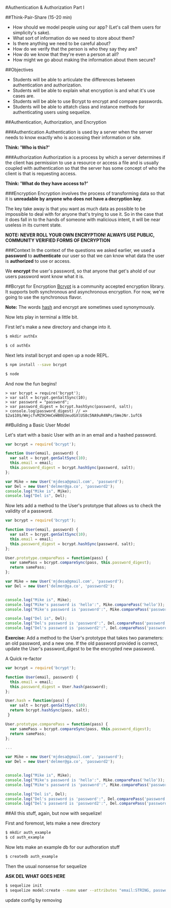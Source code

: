 #Authentication & Authorization Part I

##Think-Pair-Share (15-20 min)

* How should we model people using our app? (Let's call them users for simplicity's sake).
* What sort of information do we need to store about them?
* Is there anything we need to be careful about?
* How do we verify that the person is who they say they are?
* How do we know that they're even a person at all?
* How might we go about making the information about them secure?


##Objectives
* Students will be able to articulate the differences between authentication and authorization.
* Students will be able to explain what encryption is and what it's use cases are.
* Students will be able to use Bcrypt to encrypt and compare passwords.
* Students will be able to attatch class and instance methods for authenticating users using sequelize.

##Authentication, Authorization, and Encryption

###Authentication
Authentication is used by a server when the server needs to know exactly who is accessing their information or site.

**Think: 'Who is this?'**

###Authorization
Authorization is a process by which a server determines if the client has permission to use a resource or access a file and is usually coupled with authentication so that the server has some concept of who the client is that is requesting access.

**Think: 'What do they have access to?'**

###Encryption
Encryption involves the process of transforming data so that it is **unreadable by anyone who does not have a decryption key**. 

The key take away is that you want as much data as possible to be impossible to deal with for anyone that's trying to use it. So in the case that it does fall in to the hands of someone with malicious intent, it will be near useless in its current state.

**NOTE: NEVER ROLL YOUR OWN ENCRYPTION! ALWAYS USE PUBLIC, COMMUNITY VERIFIED FORMS OF ENCRYPTION**

###Context
In the context of the questions we asked earlier, we used a **password** to **authenticate** our user so that we can know what data the user is **authorized** to use or access.

We **encrypt** the user's password, so that anyone that get's ahold of our users password wont know what it is.


##Bcrypt for Encryption
[Bcrypt](https://www.npmjs.org/package/bcrypt) is a community accepted encryption library. It supports both synchronous and asynchronous encryption. For now, we're going to use the synchronous flavor.

**Note:** The words [hash](http://en.wikipedia.org/wiki/Hash_function) and encrypt are sometimes used synonymously.

Now lets play in terminal a little bit.

First let's make a new directory and change into it.

```bash
$ mkdir authEx
```

```bash
$ cd authEx
```

Next lets install bcrypt and open up a node REPL.

```bash
$ npm install --save bcrypt
```


```bash
$ node
```

And now the fun begins!

```
> var bcrypt = require('bcrypt');
> var salt = bcrypt.genSaltSync(10);
> var password = "password";
> var password_digest = bcrypt.hashSync(password, salt);
> console.log(password_digest) // => $2a$10$/WmjcfvMZ9CHmCeWB0EUeudGXlUS8c5NA9uR4NPs/SWeJNr.1ufC6
```

##Building a Basic User Model

Let's start with a basic User with an in an email and a hashed password.

```js
var bcrypt = require('bcrypt');

function User(email, password) {
  var salt = bcrypt.genSaltSync(10);
  this.email = email;
  this.password_digest = bcrypt.hashSync(password, salt);
};

var Mike = new User('mjdesa@gmail.com', 'password');
var Del = new User('delmer@ga.co', 'password2');
console.log("Mike is", Mike);
console.log("Del is", Del);
```

Now lets add a method to the User's prototype that allows us to check the validity of a password.

```js
var bcrypt = require('bcrypt');

function User(email, password) {
  var salt = bcrypt.genSaltSync(10);
  this.email = email;
  this.password_digest = bcrypt.hashSync(password, salt);
};

User.prototype.comparePass = function(pass) {
  var samePass = bcrypt.compareSync(pass, this.password_digest);
  return samePass;
};

var Mike = new User('mjdesa@gmail.com', 'password');
var Del = new User('delmer@ga.co', 'password2');


console.log("Mike is", Mike);
console.log("Mike's password is 'hello':", Mike.comparePass('hello'));
console.log("Mike's password is 'password':", Mike.comparePass('password'));

console.log("Del is", Del);
console.log("Del's password is 'password':", Del.comparePass('password'));
console.log("Del's password is 'password2':", Del.comparePass('password2'));
```

**Exercise:** Add a method to the User's prototype that takes two parameters: an old password, and a new one. If the old password provided is correct, update the User's password_digest to be the encrypted new password. 

A Quick re-factor

```js
var bcrypt = require('bcrypt');

function User(email, password) {
  this.email = email;
  this.password_digest = User.hash(password);
};

User.hash = function(pass) {
  var salt = bcrypt.genSaltSync(10);
  return bcrypt.hashSync(pass, salt);
 }

User.prototype.comparePass = function(pass) {
  var samePass = bcrypt.compareSync(pass, this.password_digest);
  return samePass;
};

...

var Mike = new User('mjdesa@gmail.com', 'password');
var Del = new User('delmer@ga.co', 'password2');


console.log("Mike is", Mike);
console.log("Mike's password is 'hello':", Mike.comparePass('hello'));
console.log("Mike's password is 'password':", Mike.comparePass('password'));

console.log("Del is", Del);
console.log("Del's password is 'password':", Del.comparePass('password'));
console.log("Del's password is 'password2':", Del.comparePass('password2'));
```

##All this stuff, again, but now with sequelize!

First and foremost, lets make a new directory

```bash
$ mkdir auth_example
$ cd auth_example
```
Now lets make an example db for our authoration stuff

```bash
$ createdb auth_example
```
Then the usual nonsense for sequelize

**ASK DEL WHAT GOES HERE**
```bash
$ sequelize init
$ sequelize model:create --name user --attributes "email:STRING, password_digest:STRING"
```

update config by removing 